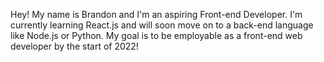 
Hey! My name is Brandon and I'm an aspiring Front-end Developer. 
I'm currently learning React.js and will soon move on to a back-end language like Node.js or Python.
My goal is to be employable as a front-end web developer by the start of 2022!

